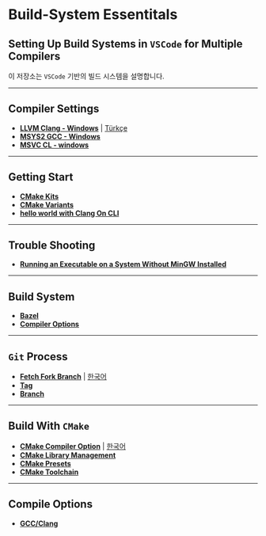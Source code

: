 # Build-System Essentitals

## Setting Up Build Systems in `VSCode` for Multiple Compilers

이 저장소는 `VSCode` 기반의 빌드 시스템을 설명합니다.

---

## Compiler Settings

- **[LLVM Clang - Windows](sub/llvm-clang-vscode.md)** | [Türkçe](sub/llvm-clang-vscode-tr.md)
- **[MSYS2 GCC - Windows](sub/mingw-ucrt-vscode.md)**
- **[MSVC CL - windows](sub/win-msvc.md)**

--- 
## Getting Start
- **[CMake Kits](sub/getting_start/cmake-kits.md)**
- **[CMake Variants](sub/getting_start/cmake-variants-kor.md)**
- **[hello world with Clang On CLI]()**
---
## Trouble Shooting
- **[Running an Executable on a System Without MinGW Installed](sub/problems/system-without-mingw.md)**
---

## Build System

- **[Bazel]()**
- **[Compiler Options](sub/compilers_options.md)**

---

## `Git` Process

- **[Fetch Fork Branch](sub/git/git_fetch_fork_branch.md)** | [한국어](sub/git/git_fetch_fork_branch-kor.md)
- **[Tag](sub/git/git_tag.md)**
- **[Branch](sub/git/git_branch.md)**

---

## Build With `CMake`

- **[CMake Compiler Option](sub/cmake/cmake_compile_option.md)** | [한국어](sub/cmake/cmake_compile_option_kor.md)
- **[CMake Library Management](sub/cmake/library/cmake_library.md)**
- **[CMake Presets](sub/cmake/cmake.presets.md)**
- **[CMake Toolchain](sub/cmake/toolchain/cmake_toolchain.md)**

---

## Compile Options

- **[GCC/Clang](sub/compile-options/gcc-clang/compile-options.md)**



